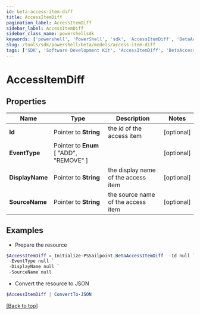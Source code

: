 ```yaml
---
id: beta-access-item-diff
title: AccessItemDiff
pagination_label: AccessItemDiff
sidebar_label: AccessItemDiff
sidebar_class_name: powershellsdk
keywords: ['powershell', 'PowerShell', 'sdk', 'AccessItemDiff', 'BetaAccessItemDiff'] 
slug: /tools/sdk/powershell/beta/models/access-item-diff
tags: ['SDK', 'Software Development Kit', 'AccessItemDiff', 'BetaAccessItemDiff']
---
```



# AccessItemDiff

## Properties

Name | Type | Description | Notes
------------ | ------------- | ------------- | -------------
**Id** |  Pointer to **String** | the id of the access item | [optional] 
**EventType** |  Pointer to  **Enum** [  "ADD",    "REMOVE" ] |  | [optional] 
**DisplayName** |  Pointer to **String** | the display name of the access item | [optional] 
**SourceName** |  Pointer to **String** | the source name of the access item | [optional] 

## Examples

- Prepare the resource
```powershell
$AccessItemDiff = Initialize-PSSailpoint.BetaAccessItemDiff  -Id null `
 -EventType null `
 -DisplayName null `
 -SourceName null
```

- Convert the resource to JSON
```powershell
$AccessItemDiff | ConvertTo-JSON
```


[[Back to top]](#) 

